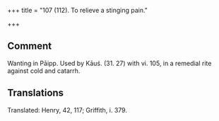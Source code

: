 +++
title = "107 (112). To relieve a stinging pain."

+++
## Comment
Wanting in Pāipp. Used by Kāuś. (31. 27) with vi. 105, in a remedial rite against cold and catarrh.


## Translations
Translated: Henry, 42, 117; Griffith, i. 379.
